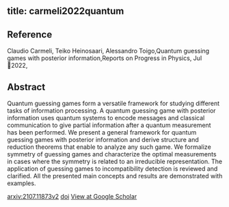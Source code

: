title: carmeli2022quantum
---


## Reference

Claudio Carmeli, Teiko Heinosaari, Alessandro Toigo,Quantum guessing games with posterior information,Reports on Progress in Physics, Jul 2022,

## Abstract 
  Quantum guessing games form a versatile framework for studying different
tasks of information processing. A quantum guessing game with posterior
information uses quantum systems to encode messages and classical communication
to give partial information after a quantum measurement has been performed. We
present a general framework for quantum guessing games with posterior
information and derive structure and reduction theorems that enable to analyze
any such game. We formalize symmetry of guessing games and characterize the
optimal measurements in cases where the symmetry is related to an irreducible
representation. The application of guessing games to incompatibility detection
is reviewed and clarified. All the presented main concepts and results are
demonstrated with examples.

    

[arxiv:2107.11873v2](https://arxiv.org/abs/2107.11873v2)
[doi](https://doi.org/10.1088/1361-6633/ac6f0e)
[View at Google Scholar](https://scholar.google.com/scholar_lookup?arxiv_id=2107.11873)
